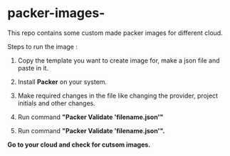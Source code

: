 # packer-images-
This repo contains some custom made packer images for different cloud.

Steps to run the image :

1. Copy the template you want to create image for, make a json file and paste in it.

2. Install <b>Packer</b> on your system.

3. Make required changes in the file like changing the provider, project initials and other changes. 

4. Run command <b>"Packer Validate 'filename.json'"</b>

5. Run command <b>"Packer Validate 'filename.json'"<b/>.

Go to your cloud and check for cutsom images. 
